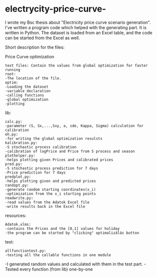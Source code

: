 # electrycity-price-curve-
 I wrote my Bsc thesis about "Electricity price curve scenario generation". I've written a program code which helped with the generating part. It is written in Python. The dataset is loaded from an Excel table, and the code can be started from the Excel as well.
 
Short description for the files:

Price Curve optimization

	text files: Contain the values from global optimization for faster running
	root:
	-The location of the file.
	optim:
	-Loading the dataset 
	-variable declaration
	-calling functions
	-global optimization
	-plotting
	
lib:

	calc.py:
	-parameter (S, Sx,...,Sxy, a, sde, Kappa, Sigma) calculation for calibration
	eh.py:
	-for writing the global optimization resulsts 
	kalibration.py:
	-S stochastic process calibration
	-calibration of logPrice and Price from S process and season 
	plothelper.py:
	-helps plotting given Prices and calibrated prices 
	pred.py:
	-S stochastic process prediction for 7 days
	-Price prediction for 7 days
	predplot.py:
	-helps plotting given and predicted prices 
	randopt.py:
	-generate random starting coordinates(x_i) 
	-optimization from the x_i starting points
	readwrite.py:
	-read values from the Adatok Excel file
	-write results back in the Excel file

resources:

	Adatok.xlms:
	-contains the Prices and the [0,1] values for holiday
	-the program can be started by "clicking" optimalizálás button

test:

	allfunctiontest.py:
	-testing all the callable functions in one module
-I generated random values and calculated with them in the test part.
-Tested every function (from lib) one-by-one
